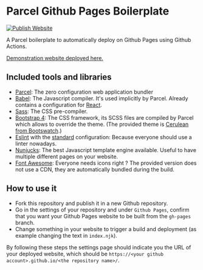 
# Parcel Github Pages Boilerplate

[![Publish Website](https://github.com/nicolas-van/parcel-github-pages-boilerplate/workflows/Publish%20Website/badge.svg)](https://github.com/nicolas-van/parcel-github-pages-boilerplate/actions?query=workflow%3A%22Publish+Website%22)

A Parcel boilerplate to automatically deploy on Github Pages using Github Actions.

[Demonstration website deployed here.](https://nicolas-van.github.io/parcel-github-pages-boilerplate/)

## Included tools and libraries

* [Parcel](https://parceljs.org/): The zero configuration web application bundler
* [Babel](https://babeljs.io/): The Javascript compiler. It's used implicitly by Parcel. Already contains a configuration for [React](https://reactjs.org/).
* [Sass](https://sass-lang.com/): The CSS pre-compiler.
* [Bootstrap 4](https://getbootstrap.com/): The CSS framework, its SCSS files are compiled by Parcel which allows to override the theme. (The provided theme is [Cerulean from Bootswatch](https://bootswatch.com/cerulean/).)
* [Eslint](https://eslint.org/) with the [standard](https://standardjs.com/) configuration: Because everyone should use a linter nowadays.
* [Nunjucks](https://mozilla.github.io/nunjucks/): The best Javascript template engine available. Useful to have multiple different pages on your website.
* [Font Awesome](https://fontawesome.com/): Everyone needs icons right ? The provided version does not use a CDN, they are automatically bundled during the build.

## How to use it

* Fork this repository and publish it in a new Github repository.
* Go in the settings of your repository and under `Github Pages`, confirm that you want your Github Pages website to be built from the `gh-pages` branch.
* Change something in your website to trigger a build and deployment (as example changing the text in `index.njk`).

By following these steps the settings page should indicate you the URL of your deployed website, which should be `https://<your github account>.github.io/<the repository name>/`.

